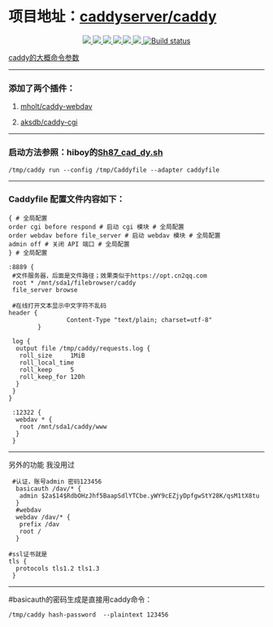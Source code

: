 # 项目地址：[caddyserver/caddy](https://github.com/caddyserver/caddy)
<p align="center">
<a href="https://github.com/lmq8267/caddy/releases"><img src="https://img.shields.io/github/downloads/lmq8267/caddy/total">
<a href="https://github.com/lmq8267/caddy/graphs/contributors"><img src="https://img.shields.io/github/contributors-anon/lmq8267/caddy">
<a href="https://github.com/lmq8267/caddy/releases/"><img src="https://img.shields.io/github/release/lmq8267/caddy">
<a href="https://github.com/lmq8267/caddy/issues"><img src="https://img.shields.io/github/issues-raw/lmq8267/caddy">
<a href="https://github.com/lmq8267/caddy/discussions"><img src="https://img.shields.io/github/discussions/lmq8267/caddy">
<a href="GitHub repo size"><img src="https://img.shields.io/github/repo-size/lmq8267/caddy?color=red&style=flat-square">
<a href="https://github.com/lmq8267/caddy/actions?query=workflow%3ABuild"><img src="https://img.shields.io/github/actions/workflow/status/lmq8267/caddy/CI.yml?branch=main" alt="Build status">
</p>

caddy的大概[命令参数](https://github.com/lmq8267/caddy/blob/main/README_caddy.md)

------------------------------------------------------------------------------

### 添加了两个插件：

1. [mholt/caddy-webdav](https://github.com/mholt/caddy-webdav)
 
2. [aksdb/caddy-cgi](https://github.com/aksdb/caddy-cgi)

------------------------------------------------------------------------------

### 启动方法参照：hiboy的[Sh87_cad_dy.sh](https://github.com/hiboyhiboy/opt-script/blob/0dcfdf2911f052218ffb1b7cd220f1457249f538/script/Sh87_cad_dy.sh#L151C28-L151C78)

```shell
/tmp/caddy run --config /tmp/Caddyfile --adapter caddyfile
```

------------------------------------------------------------------------------

### Caddyfile 配置文件内容如下：

```shell
{ # 全局配置
order cgi before respond # 启动 cgi 模块 # 全局配置
order webdav before file_server # 启动 webdav 模块 # 全局配置
admin off # 关闭 API 端口 # 全局配置
} # 全局配置

:8889 {
 #文件服务器，后面是文件路径；效果类似于https://opt.cn2qq.com 
 root * /mnt/sda1/filebrowser/caddy
 file_server browse
 
 #在线打开文本显示中文字符不乱码
header {
                Content-Type "text/plain; charset=utf-8"
        }
        
 log {
  output file /tmp/caddy/requests.log {
   roll_size     1MiB
   roll_local_time
   roll_keep     5
   roll_keep_for 120h
  }
 }
}

 :12322 {
  webdav * {
   root /mnt/sda1/caddy/www
  }
 }
```

 ------------------------------------------------------------------------------
 
 另外的功能 我没用过
```shell
 #认证，账号admin 密码123456
  basicauth /dav/* {
   admin $2a$14$RdbOHzJhf5BaapSdlYTCbe.yWY9cEZjyDpfgwStY28K/qsM1tX8tu
  }
  #webdav
  webdav /dav/* {
   prefix /dav
   root /
  }
  
#ssl证书就是
tls {
  protocols tls1.2 tls1.3
 } 
```

-----------------------------------------------------------------------------

#basicauth的密码生成是直接用caddy命令：
```shell
/tmp/caddy hash-password  --plaintext 123456
```
